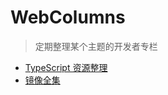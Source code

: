 # WebColumns

> 定期整理某个主题的开发者专栏

- [TypeScript 资源整理](./resources/typescript/README.md)
- [镜像全集](./mirrors.md)